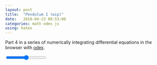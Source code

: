 ```yaml
---
layout: post
title:  "Pendulum I (wip)"
date:   2016-04-23 08:53:00
categories: math odex js
using: katex
---
```


Part 4 in a series of numerically integrating differential
equations in the browser with [odex][odex].

<div id='graph'></div>
<div id='phase'></div>
<input id='r' type='range'/>
<script src="/public/js/odex-demo.bundle.js"></script>
<script>
  new odexdemo.DrivenPendulum('graph', 'phase').draw();
</script>

[odex]: https://www.npmjs.com/package/
[lv]: https://en.wikipedia.org/wiki/Lotka%E2%80%93Volterra_equations
